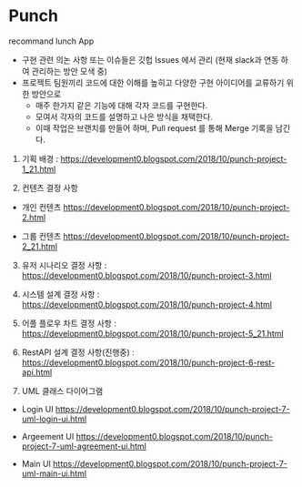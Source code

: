 # Punch
recommand lunch App

* 구현 관련 의논 사항 또는 이슈들은 깃헙 Issues 에서 관리 (현재 slack과 연동 하여 관리하는 방안 모색 중)
* 프로젝트 팀원끼리 코드에 대한 이해를 높히고 다양한 구현 아이디어를 교류하기 위한 방안으로
  - 매주 한가지 같은 기능에 대해 각자 코드를 구현한다.
  - 모여서 각자의 코드를 설명하고 나은 방식을 채택한다.
  - 이때 작업은 브랜치를 만들어 하며, Pull request 를 통해 Merge 기록을 남긴다.

1. 기획 배경 : 
https://development0.blogspot.com/2018/10/punch-project-1_21.html

2. 컨텐츠 결정 사항
- 개인 컨텐츠
https://development0.blogspot.com/2018/10/punch-project-2.html

- 그룹 컨텐츠
https://development0.blogspot.com/2018/10/punch-project-2_21.html

3. 유저 시나리오 결정 사항 : 
https://development0.blogspot.com/2018/10/punch-project-3.html

4. 시스템 설계 결정 사항 : 
https://development0.blogspot.com/2018/10/punch-project-4.html

5. 어플 플로우 차트 결정 사항 : 
https://development0.blogspot.com/2018/10/punch-project-5_21.html

6. RestAPI 설계 결정 사항(진행중) : 
https://development0.blogspot.com/2018/10/punch-project-6-rest-api.html

7. UML 클래스 다이어그램
- Login UI
https://development0.blogspot.com/2018/10/punch-project-7-uml-login-ui.html

- Argeement UI
https://development0.blogspot.com/2018/10/punch-project-7-uml-agreement-ui.html

- Main UI
https://development0.blogspot.com/2018/10/punch-project-7-uml-main-ui.html
